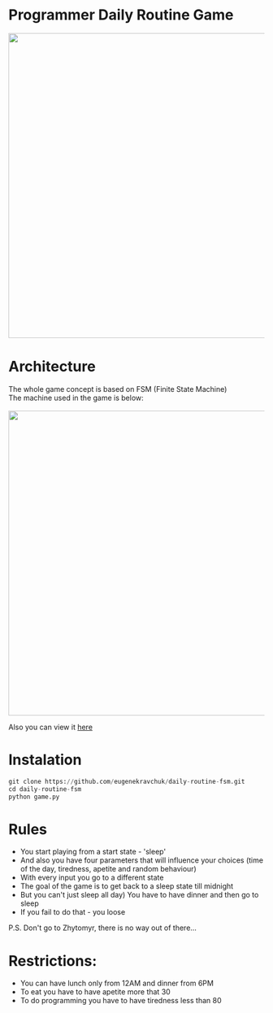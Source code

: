 # Programmer Daily Routine Game
<img src="https://github.com/eugenekravchuk/daily-routine-fsm/assets/81439861/319d24dd-4ff2-4114-9f24-1e8fd5780584" width="600">

# Architecture
The whole game concept is based on FSM (Finite State Machine) <br/>
The machine used in the game is below:<br/><br/>
<img src="https://github.com/eugenekravchuk/daily-routine-fsm/assets/81439861/bd85f45b-d90b-4620-9699-76bbd06bacf9" width="600">

Also you can view it [here](https://www.figma.com/file/4JUdsV5ANTm8asC2KZwxUR/fsm_lab?type=whiteboard&node-id=0%3A1&t=qFkUun0aU0BkkOQO-1)

# Instalation
```python
git clone https://github.com/eugenekravchuk/daily-routine-fsm.git
cd daily-routine-fsm
python game.py
```

# Rules
- You start playing from a start state - 'sleep' <br/>
- And also you have four parameters that will influence your choices (time of the day, tiredness, apetite and random behaviour) <br/>
- With every input you go to a different state <br/>
- The goal of the game is to get back to a sleep state till midnight <br/>
- But you can't just sleep all day) You have to have dinner and then go to sleep <br/>
- If you fail to do that - you loose <br/>

P.S. Don't go to Zhytomyr, there is no way out of there...

# Restrictions:
- You can have lunch only from 12AM and dinner from 6PM
- To eat you have to have apetite more that 30
- To do programming you have to have tiredness less than 80


